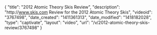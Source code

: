 {
    "title": "2012 Atomic Theory Skis Review",
    "description": "http:\/\/www.skis.com Review for the 2012 Atomic Theory Skis",
    "videoid": "3767498",
    "date_created": "1411361313",
    "date_modified": "1418182028",
    "type": "captivate",
    "layout": "video",
    "url": "\/v\/2012-atomic-theory-skis-review\/3767498"
}